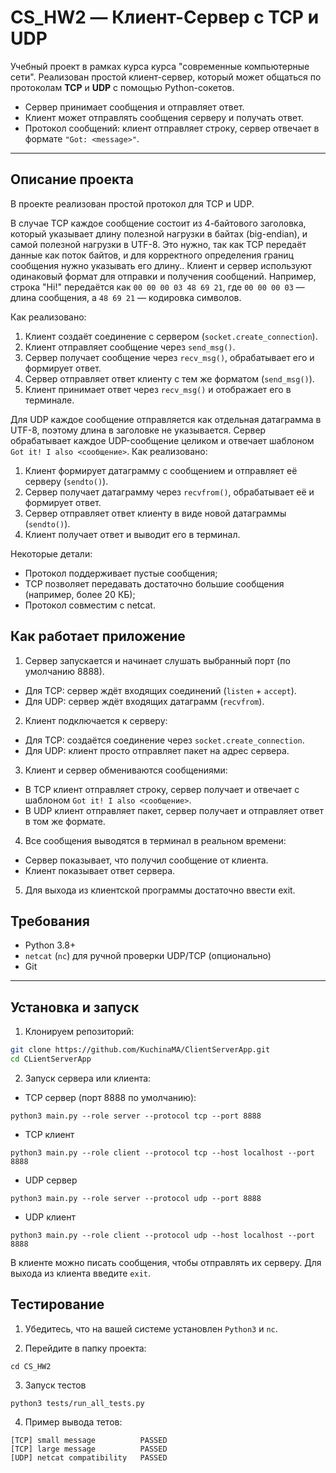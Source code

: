 # CS_HW2 — Клиент-Сервер с TCP и UDP

Учебный проект в рамках курса курса "современные компьютерные сети". Реализован простой клиент-сервер, который может общаться по протоколам **TCP** и **UDP** с помощью Python-сокетов.  

- Сервер принимает сообщения и отправляет ответ.
- Клиент может отправлять сообщения серверу и получать ответ.
- Протокол сообщений: клиент отправляет строку, сервер отвечает в формате `"Got: <message>"`.

---

## Описание проекта

В проекте реализован простой протокол для TCP и UDP. 

В случае TCP каждое сообщение состоит из 4-байтового заголовка, который указывает длину полезной нагрузки в байтах (big-endian), и самой полезной нагрузки в UTF-8. Это нужно, так как TCP передаёт данные как поток байтов, и для корректного определения границ сообщения нужно указывать его длину.. Клиент и сервер используют одинаковый формат для отправки и получения сообщений. Например, строка "Hi!" передаётся как `00 00 00 03 48 69 21`, где `00 00 00 03` — длина сообщения, а `48 69 21` — кодировка символов.

Как реализовано:
1) Клиент создаёт соединение с сервером (`socket.create_connection`).
2) Клиент отправляет сообщение через `send_msg()`.
3) Сервер получает сообщение через `recv_msg()`, обрабатывает его и формирует ответ.
4) Сервер отправляет ответ клиенту с тем же форматом (`send_msg()`).
5) Клиент принимает ответ через `recv_msg()` и отображает его в терминале.

Для UDP каждое сообщение отправляется как отдельная датаграмма в UTF-8, поэтому длина в заголовке не указывается. Сервер обрабатывает каждое UDP-сообщение целиком и отвечает шаблоном `Got it! I also <сообщение>`.
Как реализовано:
1) Клиент формирует датаграмму с сообщением и отправляет её серверу (`sendto()`).
2) Сервер получает датаграмму через `recvfrom()`, обрабатывает её и формирует ответ.
3) Сервер отправляет ответ клиенту в виде новой датаграммы (`sendto()`).
4) Клиент получает ответ и выводит его в терминал.

Некоторые детали:
- Протокол поддерживает пустые сообщения;
- TCP позволяет передавать достаточно большие сообщения (например, более 20 КБ);
- Протокол совместим с netcat.

## Как работает приложение

1) Сервер запускается и начинает слушать выбранный порт (по умолчанию 8888).
- Для TCP: сервер ждёт входящих соединений (`listen` + `accept`).
- Для UDP: сервер ждёт входящих датаграмм (`recvfrom`).

2) Клиент подключается к серверу:
- Для TCP: создаётся соединение через `socket.create_connection`.
- Для UDP: клиент просто отправляет пакет на адрес сервера.

3) Клиент и сервер обмениваются сообщениями:
- В TCP клиент отправляет строку, сервер получает и отвечает с шаблоном `Got it! I also <сообщение>`.
- В UDP клиент отправляет пакет, сервер получает и отправляет ответ в том же формате.

4) Все сообщения выводятся в терминал в реальном времени:
- Сервер показывает, что получил сообщение от клиента.
- Клиент показывает ответ сервера.

5) Для выхода из клиентской программы достаточно ввести exit.

## Требования

- Python 3.8+  
- `netcat` (`nc`) для ручной проверки UDP/TCP (опционально)  
- Git  

---

## Установка и запуск

1. Клонируем репозиторий:

```bash
git clone https://github.com/KuchinaMA/ClientServerApp.git
cd CLientServerApp
```

2. Запуск сервера или клиента:
- TCP сервер (порт 8888 по умолчанию):

```
python3 main.py --role server --protocol tcp --port 8888
```

- TCP клиент

```
python3 main.py --role client --protocol tcp --host localhost --port 8888
```

- UDP сервер

```
python3 main.py --role server --protocol udp --port 8888
```

- UDP клиент

```
python3 main.py --role client --protocol udp --host localhost --port 8888
```
В клиенте можно писать сообщения, чтобы отправлять их серверу.
Для выхода из клиента введите `exit`.

## Тестирование

1. Убедитесь, что на вашей системе установлен `Python3` и `nc`.

2. Перейдите в папку проекта:

```
cd CS_HW2
```

3. Запуск тестов
```
python3 tests/run_all_tests.py
```

4. Пример вывода тетов:
```
[TCP] small message          PASSED
[TCP] large message          PASSED
[UDP] netcat compatibility   PASSED
```